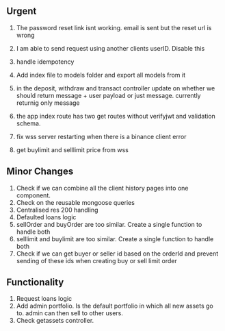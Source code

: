 ## Urgent

1. The password reset link isnt working. email is sent but the reset url is wrong
2. I am able to send request using another clients userID. Disable this
3. handle idempotency

4. Add index file to models folder and export all models from it

5. in the deposit, withdraw and transact controller update on whether we should return message + user payload or just message. currently returnig only message

6. the app index route has two get routes without verifyjwt and validation schema.
7. fix wss server restarting when there is a binance client error
8. get buylimit and selllimit price from wss

## Minor Changes

1. Check if we can combine all the client history pages into one component.
2. Check on the reusable mongoose queries
3. Centralised res 200 handling
4. Defaulted loans logic
5. sellOrder and buyOrder are too similar. Create a single function to handle both
6. selllimit and buylimit are too similar. Create a single function to handle both
7. Check if we can get buyer or seller id based on the orderId and prevent sending of these ids when creating buy or sell limit order

## Functionality

1. Request loans logic
2. Add admin portfolio. Is the default portfolio in which all new assets go to. admin can then sell to other users.
3. Check getassets controller.
